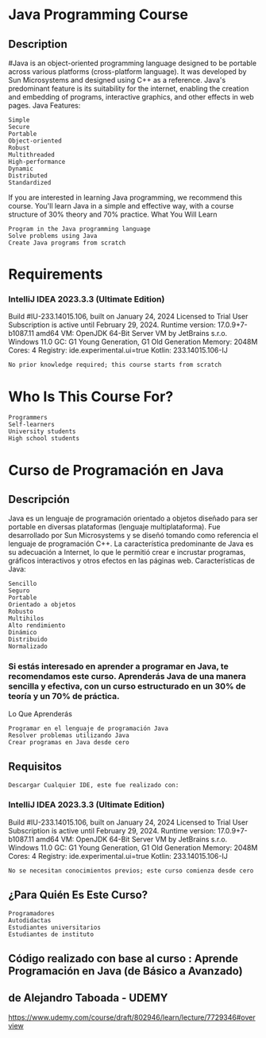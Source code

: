 # Java Programming Course
## Description

#Java is an object-oriented programming language designed to be portable across various platforms (cross-platform language). It was developed by Sun Microsystems and designed using C++ as a reference. Java's predominant feature is its suitability for the internet, enabling the creation and embedding of programs, interactive graphics, and other effects in web pages.
Java Features:

    Simple
    Secure
    Portable
    Object-oriented
    Robust
    Multithreaded
    High-performance
    Dynamic
    Distributed
    Standardized

If you are interested in learning Java programming, we recommend this course. You'll learn Java in a simple and effective way, with a course structure of 30% theory and 70% practice.
What You Will Learn

    Program in the Java programming language
    Solve problems using Java
    Create Java programs from scratch

# Requirements

### IntelliJ IDEA 2023.3.3 (Ultimate Edition)
Build #IU-233.14015.106, built on January 24, 2024
Licensed to Trial User
Subscription is active until February 29, 2024.
Runtime version: 17.0.9+7-b1087.11 amd64
VM: OpenJDK 64-Bit Server VM by JetBrains s.r.o.
Windows 11.0
GC: G1 Young Generation, G1 Old Generation
Memory: 2048M
Cores: 4
Registry:
ide.experimental.ui=true
Kotlin: 233.14015.106-IJ

    No prior knowledge required; this course starts from scratch

# Who Is This Course For?

    Programmers
    Self-learners
    University students
    High school students

# Curso de Programación en Java
## Descripción

Java es un lenguaje de programación orientado a objetos diseñado para ser portable en diversas plataformas (lenguaje multiplataforma). Fue desarrollado por Sun Microsystems y se diseñó tomando como referencia el lenguaje de programación C++. La característica predominante de Java es su adecuación a Internet, lo que le permitió crear e incrustar programas, gráficos interactivos y otros efectos en las páginas web.
Características de Java:

    Sencillo
    Seguro
    Portable
    Orientado a objetos
    Robusto
    Multihilos
    Alto rendimiento
    Dinámico
    Distribuido
    Normalizado

### Si estás interesado en aprender a programar en Java, te recomendamos este curso. Aprenderás Java de una manera sencilla y efectiva, con un curso estructurado en un 30% de teoría y un 70% de práctica.
Lo Que Aprenderás

    Programar en el lenguaje de programación Java
    Resolver problemas utilizando Java
    Crear programas en Java desde cero

## Requisitos

    Descargar Cualquier IDE, este fue realizado con:
### IntelliJ IDEA 2023.3.3 (Ultimate Edition)
Build #IU-233.14015.106, built on January 24, 2024
Licensed to Trial User
Subscription is active until February 29, 2024.
Runtime version: 17.0.9+7-b1087.11 amd64
VM: OpenJDK 64-Bit Server VM by JetBrains s.r.o.
Windows 11.0
GC: G1 Young Generation, G1 Old Generation
Memory: 2048M
Cores: 4
Registry:
ide.experimental.ui=true
Kotlin: 233.14015.106-IJ

    No se necesitan conocimientos previos; este curso comienza desde cero

## ¿Para Quién Es Este Curso?

    Programadores
    Autodidactas
    Estudiantes universitarios
    Estudiantes de instituto

## Código realizado con base al curso : Aprende Programación en Java (de Básico a Avanzado)
## de Alejandro Taboada - UDEMY

https://www.udemy.com/course/draft/802946/learn/lecture/7729346#overview
